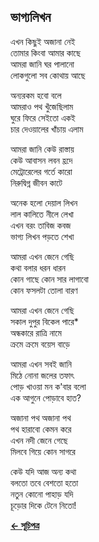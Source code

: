 ## ভাগ্যলিখন

এখন কিছুই অজানা নেই<br>
তোমার কিংবা আমার কাছে<br>
আমরা জানি ঘর পালানো<br>
লোকগুলো সব কোথায় আছে<br>

অন্যরকম হবো বলে<br>
আমরাও পথ খুঁজেছিলাম<br>
ঘুরে ফিরে সেইতো একই<br>
চার দেওয়ালের খাঁচায় এলাম<br>

আমরা জানি কেউ রাস্তায়<br>
কেউ আবাসন লবন হ্রদে<br>
মেট্রোরেলের গর্তে কারো<br>
নিরুদ্বিগ্ন জীবন কাটে<br>

অনেক হলো দেয়াল লিখন<br>
লাল কালিতে নীলে লেখা<br>
এখন বরং তাবিজ কবজ<br>
ভাগ্য লিখন পড়তে শেখা<br>

আমরা এখন জেনে গেছি<br>
কথা বলার ধরন ধারন<br>
কোন গাছে কোন সার লাগাবো<br>
কোন ফসলটা তোলা বারণ<br>

আমরা এখন জেনে গেছি<br>
সকাল দুপুর বিকেল পারে*<br>
অন্ধকারে রাত্রি নামে<br>
ক্রমে ক্রমে বয়েস বাড়ে<br>

আমরা এখন সবই জানি<br>
মিঠে নোনা জলের তফাৎ<br>
পোড় খাওয়া মন ক'বার বলো<br>
এক আগুনে পোড়াবে হাত?<br>

অজানা পথ অজানা পথ<br>
পথ হারাবো কেমন করে<br>
‌এখন নদী জেনে গেছে<br>
মিলবে গিয়ে কোন সাগরে<br>

কেউ যদি আজ অন্য কথা<br>
বলতো তবে বেশতো হতো<br>
নতুন কোনো পাহাড় যদি<br>
চূড়োর দিকে টেনে নিতো!<br>

**[← সূচিপত্র](../readme.md)**
